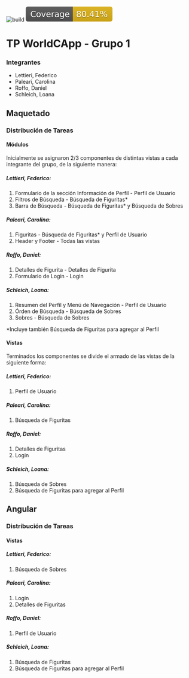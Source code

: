 ![build](https://github.com/algo3-unsam/worldcapp-2023-grupo-1/actions/workflows/build.yml/badge.svg)
![Coverage](./badges/worldcapp-2023-grupo-1/coverage.svg)

# TP WorldCApp - Grupo 1

### Integrantes
- Lettieri, Federico
- Paleari, Carolina
- Roffo, Daniel
- Schleich, Loana

## Maquetado
### Distribución de Tareas

#### Módulos

Inicialmente se asignaron 2/3 componentes  de distintas vistas a cada integrante del grupo, de la siguiente manera:

##### Lettieri, Federico:
1. Formulario de la sección Información de Perfil - Perfil de Usuario
1. Filtros de Búsqueda - Búsqueda de Figuritas*
1. Barra de Búsqueda - Búsqueda de Figuritas* y Búsqueda de Sobres

##### Paleari, Carolina:
1. Figuritas - Búsqueda de Figuritas* y Perfil de Usuario
2. Header y Footer - Todas las vistas

##### Roffo, Daniel:
1. Detalles de Figurita - Detalles de Figurita
2. Formulario de Login - Login

##### Schleich, Loana:
1. Resumen del Perfil y Menú de Navegación - Perfil de Usuario
2. Órden de Búsqueda - Búsqueda de Sobres
3. Sobres - Búsqueda de Sobres

*Incluye también Búsqueda de Figuritas para agregar al Perfil


#### Vistas

Terminados los componentes se divide el armado de las vistas de la siguiente forma:

##### Lettieri, Federico:
1. Perfil de Usuario
   
##### Paleari, Carolina:
1. Búsqueda de Figuritas

##### Roffo, Daniel:
1. Detalles de Figuritas
2. Login

##### Schleich, Loana:
1. Búsqueda de Sobres
2. Búsqueda de Figuritas para agregar al Perfil

## Angular

### Distribución de Tareas

#### Vistas

##### Lettieri, Federico:
1. Búsqueda de Sobres
   
##### Paleari, Carolina:
1. Login
2. Detalles de Figuritas

##### Roffo, Daniel:
1. Perfil de Usuario

##### Schleich, Loana:
1. Búsqueda de Figuritas
2. Búsqueda de Figuritas para agregar al Perfil
